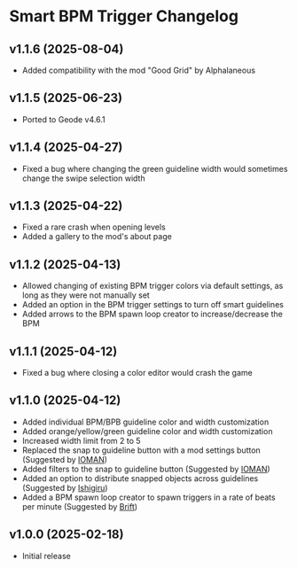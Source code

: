 # Smart BPM Trigger Changelog
## v1.1.6 (2025-08-04)
- Added compatibility with the mod "Good Grid" by Alphalaneous

## v1.1.5 (2025-06-23)
- Ported to Geode v4.6.1

## v1.1.4 (2025-04-27)
- Fixed a bug where changing the green guideline width would sometimes change the swipe selection width

## v1.1.3 (2025-04-22)
- Fixed a rare crash when opening levels
- Added a gallery to the mod's about page

## v1.1.2 (2025-04-13)
- Allowed changing of existing BPM trigger colors via default settings, as long as they were not manually set
- Added an option in the BPM trigger settings to turn off smart guidelines
- Added arrows to the BPM spawn loop creator to increase/decrease the BPM

## v1.1.1 (2025-04-12)
- Fixed a bug where closing a color editor would crash the game

## v1.1.0 (2025-04-12)
- Added individual BPM/BPB guideline color and width customization
- Added orange/yellow/green guideline color and width customization
- Increased width limit from 2 to 5
- Replaced the snap to guideline button with a mod settings button (Suggested by [IOMAN](user:8265048))
- Added filters to the snap to guideline button (Suggested by [IOMAN](user:8265048))
- Added an option to distribute snapped objects across guidelines (Suggested by [Ishigiru](user:9757549))
- Added a BPM spawn loop creator to spawn triggers in a rate of beats per minute (Suggested by [Brift](user:14114548))

## v1.0.0 (2025-02-18)
- Initial release
